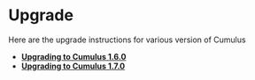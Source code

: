 # Upgrade

Here are the upgrade instructions for various version of Cumulus

- **[Upgrading to Cumulus 1.6.0](1.6.0.md)**
- **[Upgrading to Cumulus 1.7.0](1.7.0.md)**